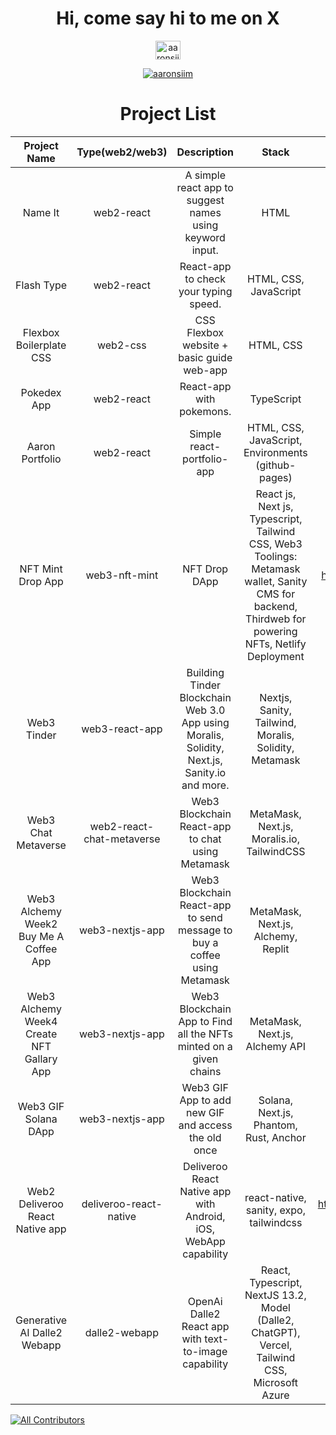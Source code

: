 <h1 align="center">Hi, come say hi to me on X</h1>
<p align="center">
<a href="https://twitter.com/aaronsiim" target="blank"><img align="center" src="https://raw.githubusercontent.com/rahuldkjain/github-profile-readme-generator/master/src/images/icons/Social/twitter.svg" alt="aaronsiim" height="30" width="40" /></a>
</p>

<p align="center"> <a href="https://twitter.com/aaronsiim" target="blank"><img src="https://img.shields.io/twitter/follow/aaronsiim?logo=twitter&style=for-the-badge" alt="aaronsiim" /></a> </p>



<h1 align="center">Project List</h1>

| Project Name |   Type(web2/web3)  |     Description     |       Stack         |   Deployed Link  |
|    :---:     |     :---:          |     :---:           |       :---:         |        :---:     |
| Name It   |  web2-react    | A simple react app to suggest names using keyword input.|    HTML      |  https://aaronsiim.github.io/nameit-react-app/  |
| Flash Type     |   web2-react    | React-app to check your typing speed.   | HTML, CSS, JavaScript    |  https://aaronsiim.github.io/flashtype      |
| Flexbox Boilerplate CSS | web2-css | CSS Flexbox website + basic guide web-app | HTML, CSS     | https://aaronsiim.github.io/flexbox-boilerplate-css/  |
| Pokedex App     |   web2-react    | React-app with pokemons.   | TypeScript    |  https://aaronsiim.github.io/pokedex-app      |
| Aaron Portfolio | web2-react  | Simple react-portfolio-app | HTML, CSS, JavaScript, Environments (github-pages) |  https://aaronsiim.github.io/aaron-portfolio/#/ |
| NFT Mint Drop App |  web3-nft-mint    | NFT Drop DApp   | React js, Next js, Typescript, Tailwind CSS, Web3 Toolings: Metamask wallet, Sanity CMS for backend, Thirdweb for powering NFTs, Netlify Deployment  |  https://web3-nft-mint-mu.vercel.app/   |
| Web3 Tinder    |   web3-react-app    | Building Tinder Blockchain Web 3.0 App using Moralis, Solidity, Next.js, Sanity.io and more.   | Nextjs, Sanity, Tailwind, Moralis, Solidity, Metamask |  https://web3-tinder.vercel.app/    |
| Web3 Chat Metaverse     |   web2-react-chat-metaverse    | Web3 Blockchain React-app to chat using Metamask | MetaMask, Next.js, Moralis.io, TailwindCSS   |  https://web3-metaverse-theta.vercel.app/      |
| Web3 Alchemy Week2 Buy Me A Coffee App     |   web3-nextjs-app    | Web3 Blockchain React-app to send message to buy a coffee using Metamask | MetaMask, Next.js, Alchemy, Replit   |  https://alchemy-web3-buy-me-a-coffee.aaronsiim.repl.co/      |
| Web3 Alchemy Week4 Create NFT Gallary App    |   web3-nextjs-app    | Web3 Blockchain App to Find all the NFTs minted on a given chains | MetaMask, Next.js, Alchemy API   |  -  |
| Web3 GIF Solana DApp    |   web3-nextjs-app    | Web3 GIF App to add new GIF and access the old once | Solana, Next.js, Phantom, Rust, Anchor   |  https://web3-gif-portal-starter-peach.vercel.app/  |
| Web2 Deliveroo React Native app    |   deliveroo-react-native    |Deliveroo React Native app with Android, iOS, WebApp capability | react-native, sanity, expo, tailwindcss   |  https://github.com/aaronsiim/deliveroo-react-native |
| Generative AI Dalle2 Webapp    |   dalle2-webapp    | OpenAi Dalle2 React app with text-to-image capability | React, Typescript, NextJS 13.2, Model (Dalle2, ChatGPT), Vercel, Tailwind CSS, Microsoft Azure   |  *  |



[![All Contributors](https://img.shields.io/badge/All_contributors-39-orange.svg?style=flat-square)](#contributors-)





